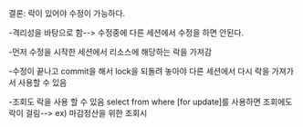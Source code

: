 결론: 락이 있어야 수정이 가능하다. 

  -격리성을 바탕으로 함--> 수정중에 다른 세션에서 수정을 하면 안된다.
  
  -먼저 수정을 시작한 세션에서 리소스에 해당하는 락을 가져감
  
  -수정이 끝나고 commit을 해서 lock을 되돌려 놓아야 다른 세션에서 다시 락을 가져가서 사용할 수 있음
  
  -조회도 락을 사용 할 수 있음 select from where [for update]를 사용하면 조회에도 락이 걸림--> ex) 마감정산을 위한 조회시
  
  
